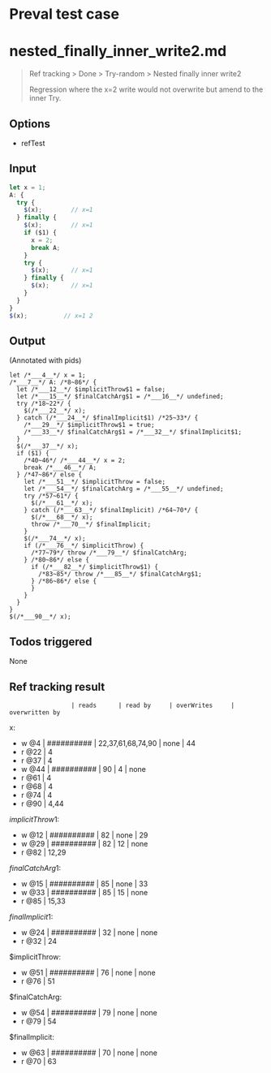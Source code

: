 # Preval test case

# nested_finally_inner_write2.md

> Ref tracking > Done > Try-random > Nested finally inner write2
> 
> Regression where the x=2 write would not overwrite but 
> amend to the inner Try.

## Options

- refTest

## Input

`````js filename=intro
let x = 1;
A: {
  try {
    $(x);        // x=1
  } finally {
    $(x);        // x=1
    if ($1) {
      x = 2;
      break A;
    }
    try {
      $(x);      // x=1
    } finally {
      $(x);      // x=1
    }
  }
}
$(x);          // x=1 2
`````


## Output

(Annotated with pids)

`````filename=intro
let /*___4__*/ x = 1;
/*___7__*/ A: /*8~86*/ {
  let /*___12__*/ $implicitThrow$1 = false;
  let /*___15__*/ $finalCatchArg$1 = /*___16__*/ undefined;
  try /*18~22*/ {
    $(/*___22__*/ x);
  } catch (/*___24__*/ $finalImplicit$1) /*25~33*/ {
    /*___29__*/ $implicitThrow$1 = true;
    /*___33__*/ $finalCatchArg$1 = /*___32__*/ $finalImplicit$1;
  }
  $(/*___37__*/ x);
  if ($1) {
    /*40~46*/ /*___44__*/ x = 2;
    break /*___46__*/ A;
  } /*47~86*/ else {
    let /*___51__*/ $implicitThrow = false;
    let /*___54__*/ $finalCatchArg = /*___55__*/ undefined;
    try /*57~61*/ {
      $(/*___61__*/ x);
    } catch (/*___63__*/ $finalImplicit) /*64~70*/ {
      $(/*___68__*/ x);
      throw /*___70__*/ $finalImplicit;
    }
    $(/*___74__*/ x);
    if (/*___76__*/ $implicitThrow) {
      /*77~79*/ throw /*___79__*/ $finalCatchArg;
    } /*80~86*/ else {
      if (/*___82__*/ $implicitThrow$1) {
        /*83~85*/ throw /*___85__*/ $finalCatchArg$1;
      } /*86~86*/ else {
      }
    }
  }
}
$(/*___90__*/ x);
`````


## Todos triggered


None


## Ref tracking result


                     | reads      | read by     | overWrites     | overwritten by
x:
  - w @4       | ########## | 22,37,61,68,74,90 | none           | 44
  - r @22      | 4
  - r @37      | 4
  - w @44      | ########## | 90          | 4              | none
  - r @61      | 4
  - r @68      | 4
  - r @74      | 4
  - r @90      | 4,44

$implicitThrow$1:
  - w @12            | ########## | 82          | none           | 29
  - w @29            | ########## | 82          | 12             | none
  - r @82            | 12,29

$finalCatchArg$1:
  - w @15            | ########## | 85          | none           | 33
  - w @33            | ########## | 85          | 15             | none
  - r @85            | 15,33

$finalImplicit$1:
  - w @24            | ########## | 32          | none           | none
  - r @32            | 24

$implicitThrow:
  - w @51            | ########## | 76          | none           | none
  - r @76            | 51

$finalCatchArg:
  - w @54            | ########## | 79          | none           | none
  - r @79            | 54

$finalImplicit:
  - w @63            | ########## | 70          | none           | none
  - r @70            | 63
